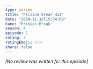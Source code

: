 ```yaml
---
type: series
title: "Prision Break 4x1"
date: "2024-11-18T15:04:08"
name: "Prision Break"
season: 4
episode: 1
rating: 3
ratingEmoji: ⭐️⭐️⭐️
share: false
---
```


_[No review was written for this episode]_
